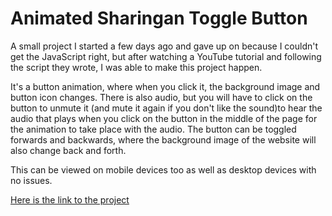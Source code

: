 # Animated Sharingan Toggle Button

A small project I started a few days ago and gave up on because I couldn't get the JavaScript right, but after watching a YouTube tutorial and following the script they wrote, I was able to make this project happen.

It's a button animation, where when you click it, the background image and button icon changes. There is also audio, but you will have to click on the button to unmute it (and mute it again if you don't like the sound)to hear the audio that plays when you click on the button in the middle of the page for the animation to take place with the audio. The button can be toggled forwards and backwards, where the background image of the website will also change back and forth. 

This can be viewed on mobile devices too as well as desktop devices with no issues.

[Here is the link to the project](https://thajeepan-rathiharan.github.io/toggle_animation/)
